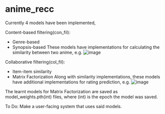 # anime_recc
Currently 4 models have been implemented,

Content-based filtering(con_fil):
- Genre-based
- Synopsis-based
These models have implementations for calculating the similarity between two anime, e.g.
![image](https://github.com/jhlimm8/anime_recc/assets/103594440/5ea4c799-4dae-48ba-a001-a0a8d7d6a9ba)


Collaborative filtering(col_fil):
- Item-item similarity
- Matrix Factorization
Along with similarity implementations, these models have additional implementations for rating prediction, e.g.
![image](https://github.com/jhlimm8/anime_recc/assets/103594440/39fbf454-02ee-4222-98d1-ef99fcff7b58)

The learnt models for Matrix Factorization are saved as model_weights.pth(int) files, where (int) is the epoch the model was saved. 

To Do:
  Make a user-facing system that uses said models.
